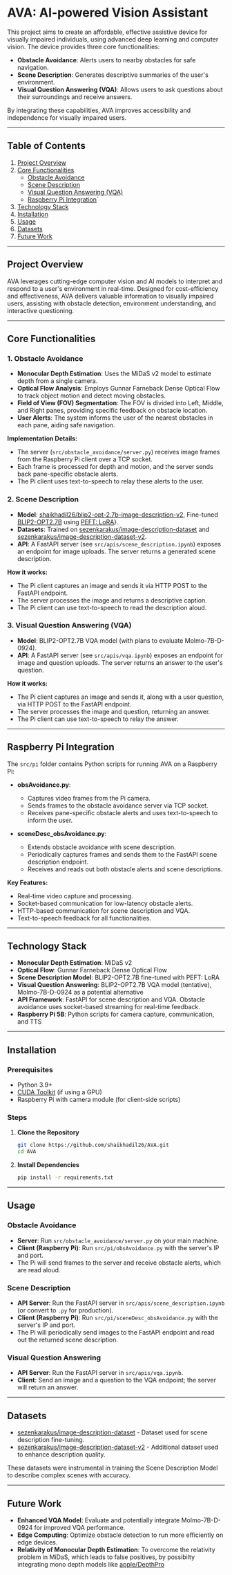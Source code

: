# AVA: AI-powered Vision Assistant

This project aims to create an affordable, effective assistive device for visually impaired individuals, using advanced deep learning and computer vision. The device provides three core functionalities:
- **Obstacle Avoidance**: Alerts users to nearby obstacles for safe navigation.
- **Scene Description**: Generates descriptive summaries of the user's environment.
- **Visual Question Answering (VQA)**: Allows users to ask questions about their surroundings and receive answers.

By integrating these capabilities, AVA improves accessibility and independence for visually impaired users.

---

## Table of Contents

1. [Project Overview](#project-overview)
2. [Core Functionalities](#core-functionalities)
   - [Obstacle Avoidance](#obstacle-avoidance)
   - [Scene Description](#scene-description)
   - [Visual Question Answering (VQA)](#visual-question-answering-vqa)
   - [Raspberry Pi Integration](#raspberry-pi-integration)`
3. [Technology Stack](#technology-stack)
4. [Installation](#installation)
5. [Usage](#usage)
6. [Datasets](#datasets)
7. [Future Work](#future-work)

---

## Project Overview

AVA leverages cutting-edge computer vision and AI models to interpret and respond to a user's environment in real-time. Designed for cost-efficiency and effectiveness, AVA delivers valuable information to visually impaired users, assisting with obstacle detection, environment understanding, and interactive questioning.

---

## Core Functionalities

### 1. Obstacle Avoidance

- **Monocular Depth Estimation**: Uses the MiDaS v2 model to estimate depth from a single camera.
- **Optical Flow Analysis**: Employs Gunnar Farneback Dense Optical Flow to track object motion and detect moving obstacles.
- **Field of View (FOV) Segmentation**: The FOV is divided into Left, Middle, and Right panes, providing specific feedback on obstacle location.
- **User Alerts**: The system informs the user of the nearest obstacles in each pane, aiding safe navigation.

**Implementation Details:**
- The server (`src/obstacle_avoidance/server.py`) receives image frames from the Raspberry Pi client over a TCP socket.
- Each frame is processed for depth and motion, and the server sends back pane-specific obstacle alerts.
- The Pi client uses text-to-speech to relay these alerts to the user.

### 2. Scene Description

- **Model**: [shaikhadil26/blip2-opt-2.7b-image-description-v2](https://huggingface.co/shaikhadil26/blip2-opt-2.7b-image-description-v2), Fine-tuned [BLIP2-OPT2.7B](https://huggingface.co/Salesforce/blip2-opt-2.7b) using [PEFT: LoRA](https://github.com/microsoft/LoRA)}.
- **Datasets**: Trained on [sezenkarakus/image-description-dataset](https://huggingface.co/datasets/sezenkarakus/image-description-dataset) and [sezenkarakus/image-description-dataset-v2](https://huggingface.co/datasets/sezenkarakus/image-description-dataset-v2).
- **API**: A FastAPI server (see `src/apis/scene_description.ipynb`) exposes an endpoint for image uploads. The server returns a generated scene description.

**How it works:**
- The Pi client captures an image and sends it via HTTP POST to the FastAPI endpoint.
- The server processes the image and returns a descriptive caption.
- The Pi client can use text-to-speech to read the description aloud.

### 3. Visual Question Answering (VQA)

- **Model**: BLIP2-OPT2.7B VQA model (with plans to evaluate Molmo-7B-D-0924).
- **API**: A FastAPI server (see `src/apis/vqa.ipynb`) exposes an endpoint for image and question uploads. The server returns an answer to the user's question.

**How it works:**
- The Pi client captures an image and sends it, along with a user question, via HTTP POST to the FastAPI endpoint.
- The server processes the image and question, returning an answer.
- The Pi client can use text-to-speech to relay the answer.

---

## Raspberry Pi Integration

The `src/pi` folder contains Python scripts for running AVA on a Raspberry Pi:

- **obsAvoidance.py**: 
  - Captures video frames from the Pi camera.
  - Sends frames to the obstacle avoidance server via TCP socket.
  - Receives pane-specific obstacle alerts and uses text-to-speech to inform the user.

- **sceneDesc_obsAvoidance.py**:
  - Extends obstacle avoidance with scene description.
  - Periodically captures frames and sends them to the FastAPI scene description endpoint.
  - Receives and reads out both obstacle alerts and scene descriptions.

**Key Features:**
- Real-time video capture and processing.
- Socket-based communication for low-latency obstacle alerts.
- HTTP-based communication for scene description and VQA.
- Text-to-speech feedback for all functionalities.

---

## Technology Stack

- **Monocular Depth Estimation**: MiDaS v2
- **Optical Flow**: Gunnar Farneback Dense Optical Flow
- **Scene Description Model**: BLIP2-OPT2.7B fine-tuned with PEFT: LoRA
- **Visual Question Answering**: BLIP2-OPT2.7B VQA model (tentative), Molmo-7B-D-0924 as a potential alternative
- **API Framework**: FastAPI for scene description and VQA. Obstacle avoidance uses socket-based streaming for real-time feedback.
- **Raspberry Pi 5B**: Python scripts for camera capture, communication, and TTS

---

## Installation

### Prerequisites

- Python 3.9+
- [CUDA Toolkit](https://developer.nvidia.com/cuda-toolkit) (if using a GPU)
- Raspberry Pi with camera module (for client-side scripts)

### Steps

1. **Clone the Repository**
   ```bash
   git clone https://github.com/shaikhadil26/AVA.git
   cd AVA
   ```

2. **Install Dependencies**
   ```bash
   pip install -r requirements.txt
   ```

---

## Usage

### Obstacle Avoidance

- **Server**: Run `src/obstacle_avoidance/server.py` on your main machine.
- **Client (Raspberry Pi)**: Run `src/pi/obsAvoidance.py` with the server's IP and port.
- The Pi will send frames to the server and receive obstacle alerts, which are read aloud.

### Scene Description

- **API Server**: Run the FastAPI server in `src/apis/scene_description.ipynb` (or convert to `.py` for production).
- **Client (Raspberry Pi)**: Run `src/pi/sceneDesc_obsAvoidance.py` with the server's IP and port.
- The Pi will periodically send images to the FastAPI endpoint and read out the returned scene description.

### Visual Question Answering

- **API Server**: Run the FastAPI server in `src/apis/vqa.ipynb`.
- **Client**: Send an image and a question to the VQA endpoint; the server will return an answer.

---

## Datasets

- [sezenkarakus/image-description-dataset](https://huggingface.co/datasets/sezenkarakus/image-description-dataset) - Dataset used for scene description fine-tuning.
- [sezenkarakus/image-description-dataset-v2](https://huggingface.co/datasets/sezenkarakus/image-description-dataset-v2) - Additional dataset used to enhance description quality.

These datasets were instrumental in training the Scene Description Model to describe complex scenes with accuracy.

---

## Future Work

- **Enhanced VQA Model**: Evaluate and potentially integrate Molmo-7B-D-0924 for improved VQA performance.
- **Edge Computing**: Optimize obstacle detection to run more efficiently on edge devices.
- **Relativity of Monocular Depth Estimation**: To overcome the relativity problem in MiDaS, which leads to false positives, by possibilty integrating mono depth models like [apple/DepthPro](https://huggingface.co/apple/DepthPro)

